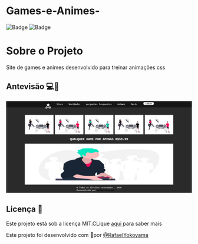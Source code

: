 # Games-e-Animes-



 ![Badge](https://img.shields.io/static/v1?label=DEV&message=Yokoyama&color=black&style=flat&logo=)
![Badge](https://img.shields.io/static/v1?label=license&message=MIT&color=success&style=flat&logo=)


# Sobre o Projeto 
Site de games e animes desenvolvido para treinar animações css 


## Antevisão 💻📱
![](https://github.com/Rafael-Yokoyama/Games-e-Animes-/blob/main/Games%20e%20Animes/img/CapturaIndex.PNG)









 

## Licença 📝 
  Este projeto está sob a licença MIT.CLique <a href=https://github.com/Rafael-Yokoyama/Games-e-Animes-/blob/main/LICENSE> aqui </a> para saber mais 
  
  Este projeto foi desenvolvido com 🖤por  <a href="https://github.com/Rafael-Yokoyama"> @RafaelYokoyama </a> 
